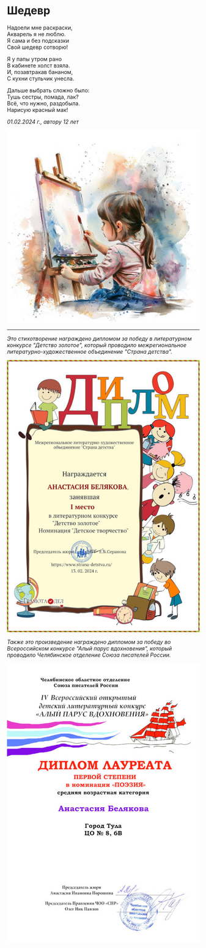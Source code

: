 # Шедевр

Надоели мне раскраски,  
Акварель я не люблю.  
Я сама и без подсказки  
Свой шедевр сотворю!

Я у папы утром рано  
В кабинете холст взяла.  
И, позавтракав бананом,  
С кухни стульчик унесла.

Дальше выбрать сложно было:  
Тушь сестры, помада, лак?  
Всё, что нужно, раздобыла.  
Нарисую красный мак!

*01.02.2024 г., автору 12 лет*

![Шедевр](../images/masterpiece.jpg)

***

*Это стихотворение награждено дипломом за победу в литературном конкурсе "Детство золотое", который проводило межрегиональное литературно-художественное объединение "Страна детства".*

![Диплом "Детство золотое"](../images/achievements/diplom-detstvo.jpg)

*Также это произведение награждено дипломом за победу во Всероссийском конкурсе "Алый парус вдохновения", который проводило Челябинское отделение Союза писателей России.*

![Диплом "Алый парус вдохновения"](../images/achievements/diplom-red-sail-poetry.jpg)
